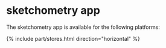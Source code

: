 # sketchometry app

The sketchometry app is available for the following platforms:

{% include part/stores.html direction="horizontal" %}